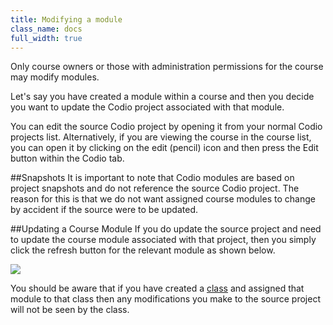 ```yaml
---
title: Modifying a module
class_name: docs
full_width: true
---
```


Only course owners or those with administration permissions for the course may modify modules.

Let's say you have created a module within a course and then you decide you want to update the Codio project associated with that module. 

You can edit the source Codio project by opening it from your normal Codio projects list. Alternatively, if you are viewing the course in the course list, you can open it by clicking on the edit (pencil) icon and then press the Edit button within the Codio tab.

##Snapshots
It is important to note that Codio modules are based on project snapshots and do not reference the source Codio project. The reason for this is that we do not want assigned course modules to change by accident if the source were to be updated.

##Updating a Course Module
If you do update the source project and need to update the course module associated with that project, then you simply click the refresh button for the relevant module as shown below. 

![](docs/education/module-refresh.png)

You should be aware that if you have created a [class](../../classes) and assigned that module to that class then any modifications you make to the source project will not be seen by the class.


